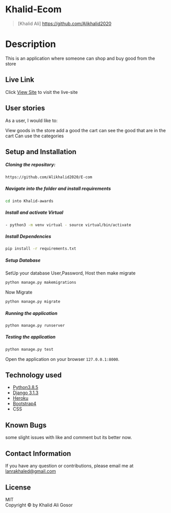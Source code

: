 # Khalid-Ecom

>[Khalid Ali] https://github.com/Alikhalid2020
  
# Description  

This is an  application where  someone can shop and buy good from the store

##  Live Link  
 Click [View Site]()  to visit the live-site
  
## User stories
As a user, I would like to:

View goods in the store
add a good the cart
can see the good that are in the cart
Can use the categories

  
## Setup and Installation  
 
##### Cloning the repository:  
 ```bash 
 https://github.com/Alikhalid2020/E-com
```
##### Navigate into the folder and install requirements  
 ```bash 
cd into Khalid-awards
```
##### Install and activate Virtual  
 ```bash 
- python3 -m venv virtual - source virtual/bin/activate  
```  
##### Install Dependencies  
 ```bash 
 pip install -r requirements.txt 
```  
 ##### Setup Database  
  SetUp your database User,Password, Host then make migrate  
 ```bash 
python manage.py makemigrations
 ``` 
 Now Migrate  
 ```bash 
 python manage.py migrate 
```

##### Running the application  
 ```bash 
 python manage.py runserver 
```
##### Testing the application  
 ```bash 
 python manage.py test 
```
Open the application on your browser `127.0.0.1:8000`.  
  
  
## Technology used  
  
* [Python3.8.5](https://www.python.org/)  
* [Django 3.1.3](https://docs.djangoproject.com/en/2.2/)  
* [Heroku](https://heroku.com)  
* [Bootstrap4](https://getbootstrap.com/)
* CSS

  
  
## Known Bugs  
some slight issues with like and comment but its better now.
## Contact Information   
If you have any question or contributions, please email me at lanrakhaled@gmail.com
  
## License 

MIT <br>
Copyright © by Khalid Ali Gosor